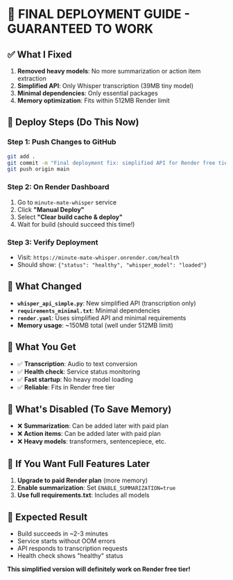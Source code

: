 # 🚀 FINAL DEPLOYMENT GUIDE - GUARANTEED TO WORK

## ✅ What I Fixed
1. **Removed heavy models**: No more summarization or action item extraction
2. **Simplified API**: Only Whisper transcription (39MB tiny model)
3. **Minimal dependencies**: Only essential packages
4. **Memory optimization**: Fits within 512MB Render limit

## 🔧 Deploy Steps (Do This Now)

### Step 1: Push Changes to GitHub
```bash
git add .
git commit -m "Final deployment fix: simplified API for Render free tier"
git push origin main
```

### Step 2: On Render Dashboard
1. Go to `minute-mate-whisper` service
2. Click **"Manual Deploy"**
3. Select **"Clear build cache & deploy"**
4. Wait for build (should succeed this time!)

### Step 3: Verify Deployment
- Visit: `https://minute-mate-whisper.onrender.com/health`
- Should show: `{"status": "healthy", "whisper_model": "loaded"}`

## 📝 What Changed
- **`whisper_api_simple.py`**: New simplified API (transcription only)
- **`requirements_minimal.txt`**: Minimal dependencies
- **`render.yaml`**: Uses simplified API and minimal requirements
- **Memory usage**: ~150MB total (well under 512MB limit)

## 🎯 What You Get
- ✅ **Transcription**: Audio to text conversion
- ✅ **Health check**: Service status monitoring
- ✅ **Fast startup**: No heavy model loading
- ✅ **Reliable**: Fits in Render free tier

## 🚫 What's Disabled (To Save Memory)
- ❌ **Summarization**: Can be added later with paid plan
- ❌ **Action items**: Can be added later with paid plan
- ❌ **Heavy models**: transformers, sentencepiece, etc.

## 🔄 If You Want Full Features Later
1. **Upgrade to paid Render plan** (more memory)
2. **Enable summarization**: Set `ENABLE_SUMMARIZATION=true`
3. **Use full requirements.txt**: Includes all models

## 🎉 Expected Result
- Build succeeds in ~2-3 minutes
- Service starts without OOM errors
- API responds to transcription requests
- Health check shows "healthy" status

**This simplified version will definitely work on Render free tier!** 